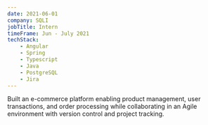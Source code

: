 ```yaml
---
date: 2021-06-01
company: SQLI
jobTitle: Intern
timeFrame: Jun - July 2021
techStack:
    - Angular
    - Spring
    - Typescript
    - Java
    - PostgreSQL
    - Jira
---
```

Built an e-commerce platform enabling product management, user transactions, and order processing while collaborating in an Agile environment with version control and project tracking.